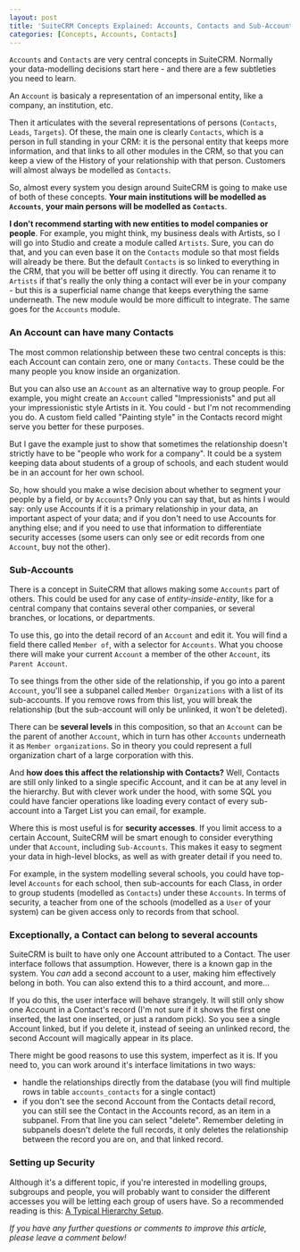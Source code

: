 ```yaml
---
layout: post
title: 'SuiteCRM Concepts Explained: Accounts, Contacts and Sub-Accounts'
categories: [Concepts, Accounts, Contacts]
---
```


`Accounts` and `Contacts` are very central concepts in SuiteCRM. Normally your data-modelling decisions start here - and there are a few subtleties you need to learn.

An `Account` is basicaly a representation of an impersonal entity, like a company, an institution, etc. 

Then it articulates with the several representations of persons (`Contacts`, `Leads`, `Targets`). Of these, the main one is clearly `Contacts`, which is a person in full standing in your CRM: it is the personal entity that keeps more information, and that links to all other modules in the CRM, so that you can keep a view of the History of your relationship with that person. Customers will almost always be modelled as `Contacts`.

So, almost every system you design around SuiteCRM is going to make use of both of these concepts. **Your main institutions will be modelled as `Accounts`**, **your main persons will be modelled as `Contacts`**. 

**I don't recommend starting with new entities to model companies or people**. For example, you might think, my business deals with Artists, so I will go into Studio and create a module called `Artists`. Sure, you can do that, and you can even base it on the `Contacts` module so that most fields will already be there. But the default `Contacts` is so linked to everything in the CRM, that you will be better off using it directly. You can rename it to `Artists` if that's really the only thing a contact will ever be in your company - but this is a superficial name change that keeps everything the same underneath. The new module would be more difficult to integrate. The same goes for the `Accounts` module.

### An Account can have many Contacts ### 

The most common relationship between these two central concepts is this: each Account can contain zero, one or many `Contacts`. These could be the many people you know inside an organization.

But you can also use an `Account` as an alternative way to group people. For example, you might create an `Account` called "Impressionists" and put all your impressionistic style Artists in it. You could - but I'm not recommending you do. A custom field called "Painting style" in the Contacts record might serve you better for these purposes.

But I gave the example just to show that sometimes the relationship doesn't strictly have to be "people who work for a company". It could be a system keeping data about students of a group of schools, and each student would be in an account for her own school.

So, how should you make a wise decision about whether to segment your people by a field, or by `Accounts`? Only you can say that, but as hints I would say: only use Accounts if it is a primary relationship in your data, an important aspect of your data; and if you don't need to use Accounts for anything else; and if you need to use that information to differentiate security accesses (some users can only see or edit records from one `Account`, buy not the other).

### Sub-Accounts ###

There is a concept in SuiteCRM that allows making some `Accounts` part of others. This could be used for any case of _entity-inside-entity_, like for a central company that contains several other companies, or several branches, or locations, or departments.

To use this, go into the detail record of an `Account` and edit it. You will find a field there called `Member of`, with a selector for `Accounts`. What you choose there will make your current `Account` a member of the other `Account`, its `Parent Account`.

To see things from the other side of the relationship, if you go into a parent `Account`, you'll see a subpanel called `Member Organizations` with a list of its sub-accounts. If you remove rows from this list, you will break the relationship (but the sub-account will only be unlinked, it won't be deleted).

There can be **several levels** in this composition, so that an `Account` can be the parent of another `Account`, which in turn has other `Accounts` underneath it as `Member organizations`. So in theory you could represent a full organization chart of a large corporation with this.

And **how does this affect the relationship with Contacts?** Well, Contacts are still only linked to a single specific Account, and it can be at any level in the hierarchy. But with clever work under the hood, with some SQL you could have fancier operations like loading every contact of every sub-account into a Target List you can email, for example.

Where this is most useful is for **security accesses**. If you limit access to a certain Account, SuiteCRM will be smart enough to consider everything under that `Account`, including `Sub-Accounts`. This makes it easy to segment your data in high-level blocks, as well as with greater detail if you need to.

For example, in the system modelling several schools, you could have top-level `Accounts` for each school, then sub-accounts for each Class, in order to group students (modelled as `Contacts`) under these `Accounts`. In terms of security, a teacher from one of the schools (modelled as a `User` of your system) can be given access only to records from that school.

### Exceptionally, a Contact can belong to several accounts ###

SuiteCRM is built to have only one Account attributed to a Contact. The user interface follows that assumption. However, there is a known gap in the system. You _can_ add a second account to a user, making him effectively belong in both. You can also extend this to a third account, and more... 

If you do this, the user interface will behave strangely. It will still only show one Account in a Contact's record (I'm not sure if it shows the first one inserted, the last one inserted, or just a random pick). So you see a single Account linked, but if you delete it, instead of seeing an unlinked record, the second Account will magically appear in its place.

There might be good reasons to use this system, imperfect as it is. If you need to, you can work around it's interface limitations in two ways:

- handle the relationships directly from the database (you will find multiple rows in table `accounts_contacts` for a single contact)
- if you don't see the second Account from the Contacts detail record, you can still see the Contact in the Accounts record, as an item in a subpanel. From that line you can select "delete". Remember deleting in subpanels doesn't delete the full records, it only deletes the relationship between the record you are on, and that linked record.

### Setting up Security ###

Although it's a different topic, if you're interested in modelling groups, subgroups and people, you will probably want to consider the different accesses you will be letting each group of users have. So a recommended reading is this: <a href="https://www.sugaroutfitters.com/docs/securitysuite/example-of-a-typical-setup" target="_blank">A Typical Hierarchy Setup</a>.

_If you have any further questions or comments to improve this article, please leave a comment below!_